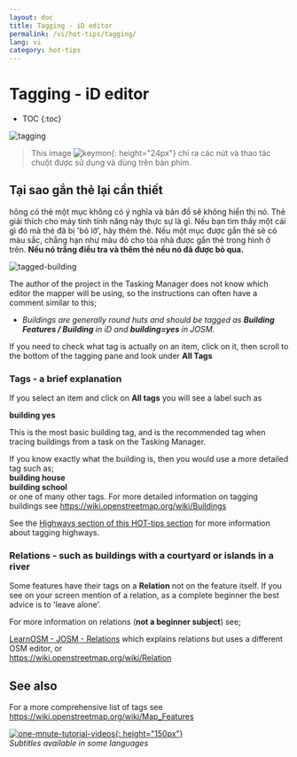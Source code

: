 ```yaml
---
layout: doc
title: Tagging - iD editor
permalink: /vi/hot-tips/tagging/
lang: vi
category: hot-tips
---
```


Tagging - iD editor
============

- TOC
{:toc}

![tagging][]

> This image ![keymon]{: height="24px"} chỉ ra các nút và thao tác chuột được sử dụng và dùng trên bàn phím.  

Tại sao gắn thẻ lại cần thiết
-------------------

hông có thẻ một mục không có ý nghĩa và bản đồ sẽ không hiển thị nó. Thẻ giải thích cho máy tính tính năng này thực sự là gì. Nếu bạn tìm thấy một cái gì đó mà thẻ đã bị 'bỏ lỡ', hãy thêm thẻ. Nếu một mục được gắn thẻ sẽ có màu sắc, chẳng hạn như màu đỏ cho tòa nhà được gắn thẻ trong hình ở trên. **Nếu nó trắng điều tra và thêm thẻ nếu nó đã được bỏ qua.**  

![tagged-building][]  

The author of the project in the Tasking Manager does not know which editor the mapper will be using, so the instructions can often have a comment similar to this;  

-  *Buildings are generally round huts and should be tagged as **Building Features / Building** in iD and **building=yes** in JOSM.*  

If you need to check what tag is actually on an item, click on it, then scroll to the bottom of the tagging pane and look under **All Tags**

### Tags - a brief explanation ###

If you select an item and click on **All tags** you will see a label such as  

**building    yes**  

This is the most basic building tag, and is the recommended tag when tracing buildings from a task on the Tasking Manager.  

If you know exactly what the building is, then you would use a more detailed tag such as;  
  **building   house**  
  **building   school**  
or one of many other tags. For more detailed information on tagging buildings see <https://wiki.openstreetmap.org/wiki/Buildings>  

See the [Highways section of this HOT-tips section](/en/hot-tips/highways/) for more information about tagging highways.  

### Relations - such as buildings with a courtyard or islands in a river ###

Some features have their tags on a **Relation** not on the feature itself. If you see on your screen mention of a relation, as a complete beginner the best advice is to 'leave alone'.  

For more information on relations (**not a beginner subject**) see;  

[LearnOSM - JOSM - Relations](/en/josm/josm-relations/) which explains relations but uses a different OSM editor, or  
<https://wiki.openstreetmap.org/wiki/Relation>

See also  
---------

For a more comprehensive list of tags see <https://wiki.openstreetmap.org/wiki/Map_Features>  

[![one-mnute-tutorial-videos]{: height="150px"}](https://www.youtube.com/playlist?list=PLb9506_-6FMHZ3nwn9heri3xjQKrSq1hN "Humanitarian OpenStreetMap Team - One minute Tutorial Videos")  
*Subtitles available in some languages*  





[tagging]:/images/hot-tips/tagging.gif
[keymon]:/images/hot-tips/keymon.png
[tagged-building]:/images/hot-tips/tagged-building.png
[one-mnute-tutorial-videos]: /images/hot-tips/one-mnute-tutorial-videos.png "Humanitarian OpenStreetMap Team One-Minute Tutorial Videos"